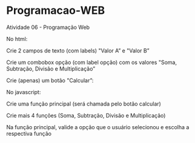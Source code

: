 # Programacao-WEB
Atividade 06 - Programação Web

No html: 

Crie 2 campos de texto (com labels) "Valor A” e "Valor B”

Crie um combobox opção (com label opção) com os valores "Soma, Subtração, Divisão e Multiplicação”

Crie (apenas) um botão "Calcular”:

No javascript:

Crie uma função principal (será chamada pelo botão calcular)

Crie mais 4 funções (Soma, Subtração, Divisão e Multiplicação)

Na função principal, valide a opção que o usuário selecionou e escolha a respectiva função 
